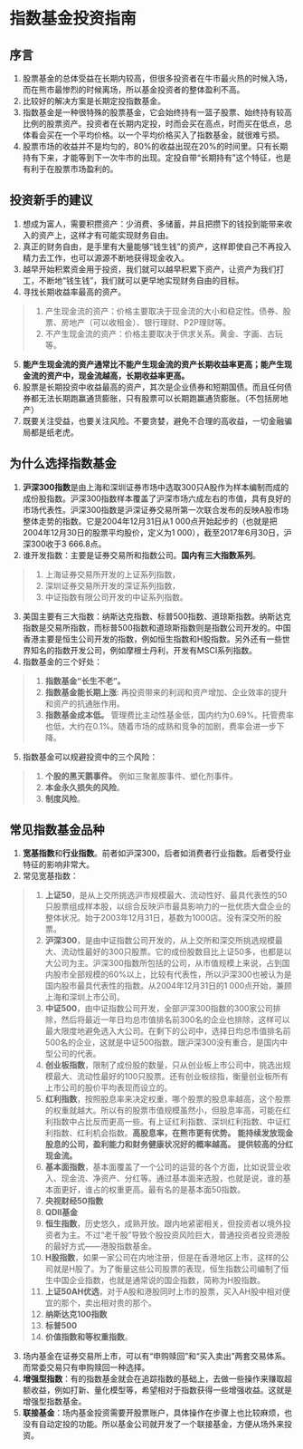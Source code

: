 # 指数基金投资指南
## 序言
1. 股票基金的总体受益在长期内较高，但很多投资者在牛市最火热的时候入场，而在熊市最惨烈的时候离场，所以基金投资者的整体盈利不高。
2. 比较好的解决方案是长期定投指数基金。
3. 指数基金是一种很特殊的股票基金，它会始终持有一篮子股票、始终持有较高比例的股票资产。投资者在长期内定投，时而会买在高点，时而买在低点，总体看会买在一个平均价格。以一个平均价格买入了指数基金，就很难亏损。
4. 股票市场的收益并不是均匀的，80%的收益出现在20%的时间里。只有长期持有下来，才能等到下一次牛市的出现。定投自带“长期持有”这个特征，也是有利于在股票市场盈利的。
## 投资新手的建议
1. 想成为富人，需要积攒资产：少消费、多储蓄，并且把攒下的钱投到能带来收入的资产上，这样才有可能实现财务自由。
2. 真正的财务自由，是手里有大量能够“钱生钱”的资产，这样即使自己不再投入精力去工作，也可以源源不断地获得现金收入。
3. 越早开始积累资金用于投资，我们就可以越早积累下资产，让资产为我们打工，不断地“钱生钱”，我们就可以更早地实现财务自由的目标。
4. 寻找长期收益率最高的资产。
> 1. 产生现金流的资产：价格主要取决于现金流的大小和稳定性。债券、股票、房地产（可以收租金）、银行理财、P2P理财等。
> 2. 不产生现金流的资产：价格主要取决于供求关系。黄金、字画、古玩等。
5. **能产生现金流的资产通常比不能产生现金流的资产长期收益率更高；能产生现金流的资产中，现金流越高，长期收益率更高。**
6. 股票是长期投资中收益最高的资产，其次是企业债券和短期国债。而且任何债券都无法长期跑赢通货膨胀，只有股票可以长期跑赢通货膨胀。（不包括房地产）
7. 既要关注受益，也要关注风险。不要贪婪，避免不合理的高收益，一切金融骗局都是纸老虎。
## 为什么选择指数基金
1. **沪深300指数**是由上海和深圳证券市场中选取300只A股作为样本编制而成的成份股指数。沪深300指数样本覆盖了沪深市场六成左右的市值，具有良好的市场代表性。沪深300指数是沪深证券交易所第一次联合发布的反映A股市场整体走势的指数。它是2004年12月31日从1 000点开始起步的（也就是把2004年12月30日的股票平均股价，定义为1 000），截至2017年6月30日，沪深300收于3 666.8点。
2. 谁开发指数：主要是证券交易所和指数公司。**国内有三大指数系列**。
> 1.  上海证券交易所开发的上证系列指数，
>  2. 深圳证券交易所开发的深证系列指数，
>  3. 中证指数有限公司开发的中证系列指数。
3. 美国主要有三大指数：纳斯达克指数、标普500指数、道琼斯指数。纳斯达克指数是交易所指数，而标普500指数和道琼斯指数则是指数公司开发的。中国香港主要是恒生公司开发的指数，例如恒生指数和H股指数。另外还有一些世界知名的指数开发公司，例如摩根士丹利，开发有MSCI系列指数。
4. 指数基金的三个好处：
> 1.  **指数基金“长生不老”。**
> 2.  **指数基金能长期上涨**: 再投资带来的利润和资产增加、企业效率的提升和资产的抗通胀作用。
>  3. **指数基金成本低。** 管理费比主动性基金低，国内约为0.69%。托管费率也低，大约在0.1%。随着市场的成熟和竞争的加剧，费率会进一步下降。
5. 指数基金可以规避投资中的三个风险：
>  1. **个股的黑天鹅事件。** 例如三聚氰胺事件、塑化剂事件。
>  2. **本金永久损失的风险**。
>  3. **制度风险**。
## 常见指数基金品种
1. **宽基指数**和**行业指数**。前者如沪深300，后者如消费者行业指数。后者受行业特征的影响非常大。
2. 常见宽基指数：
> 1. **上证50**，是从上交所挑选沪市规模最大、流动性好、最具代表性的50只股票组成样本股，以综合反映沪市最具影响力的一批优质大盘企业的整体状况。始于2003年12月31日，基数为1000店。没有深交所的股票。
> 2. **沪深300**，是由中证指数公司开发的，从上交所和深交所挑选规模最大、流动性最好的300只股票。它的成份股数目比上证50多，也都是以大公司为主。沪深300指数所包括的公司，从市值规模上来说，占到国内股市全部规模的60%以上，比较有代表性，所以沪深300也被认为是国内股市最具代表性的指数。从2004年12月31日的1 000点开始，兼顾上海和深圳上市公司。
> 3. **中证500**，由中证指数公司开发，全部沪深300指数的300家公司排除，然后将最近一年日均总市值排名前300名的企业也排除，这样可以最大限度地避免选入大公司。在剩下的公司中，选择日均总市值排名前500名的企业，这就是中证500指数。跟沪深300没有重合，是国内中型公司的代表。
> 4. **创业板指数**，限制了成份股的数量，只从创业板上市公司中，挑选出规模最大、流动性最好的100只股票。还有创业板综指，衡量创业板所有上市公司的股价平均表现而设立的。
> 5. **红利指数**，按照股息率来决定权重，哪个股票的股息率越高，这个股票的权重就越大。所以有的股票市值规模虽然小，但股息率高，可能在红利指数中占比反而更高一些。有上证红利指数、深圳红利指数、中证红利指数、红利机会指数。**高股息率，在熊市更有优势。** **能持续发放现金股息的公司，盈利能力和财务健康状况好的概率越高。** **提供较高的分红现金流。**
> 6. **基本面指数**，基本面覆盖了一个公司的运营的各个方面，比如说营业收入、现金流、净资产、分红等。通过基本面来选股，也就是说，谁的基本面更好，谁占的权重更高。最有名的是基本面50指数。
> 7. **央视财经50指数**
> 8. **QDII基金**
> 9. **恒生指数**，历史悠久，成熟开放。跟内地紧密相关，但投资者以境外投资者为主。不过“老千股”导致个股投资风险巨大，普通投资者投资港股的最好方式——港股指数基金。
> 10. **H股指数**，如果一家公司在内地注册，但是在香港地区上市，这样的公司就是H股了。为了衡量这些公司股票的表现，恒生指数公司编制了恒生中国企业指数，也就是通常说的国企指数，简称为H股指数。
> 11. **上证50AH优选**，对于A股和港股同时上市的股票，买入AH股中相对便宜的那个，卖出相对贵的那个。
> 12. **纳斯达克100指数**
> 13. **标普500**
> 14. **价值指数和等权重指数**。
3. 场内基金在证券交易所上市，可以有“申购赎回”和“买入卖出”两套交易体系。而常委交易只有申购赎回一种选择。
4. **增强型指数**：有的指数基金就会在追踪指数的基础上，去做一些操作来赚取超额收益，例如打新、量化模型等，希望相对于指数获得一些增强收益。这就是增强型指数基金。
5. **联接基金**：场内基金投资需要开股票账户，具体操作在步骤上也比较麻烦，也没有自动定投的功能。所以基金公司就开发了一个联接基金，方便从场外来投资。
<!--stackedit_data:
eyJoaXN0b3J5IjpbMTY1OTMwMjU0LDE3MjUxNzIxMzQsMTYzOD
U3MDA0NCw1NjA1NTE2NzAsMTQwNjEzNTIxNCwtMTU2MzAxNzgy
OCwxMzE4OTY5MTM2LDE0NTA3MTAzMCw0MTgxMzQ0MjcsODM1MD
U2NjY0LC0xNzMzMDU0MTIzLC02Njg1NDU3MywxOTg3OTY3NTA3
LC0xNDYxOTE2NjY3LC0zMzM5ODgzNyw0MzQ0NDgxMjYsLTMwNz
gxMjc4NiwxNTMzMzYxNDUxLC0xOTg3NzMyMDEwLC0xOTgxMTIx
OTczXX0=
-->